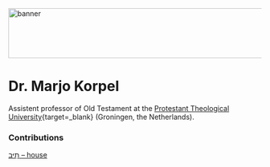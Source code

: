 <img src="../../img/banner.png" alt="banner" width="800" height="100">

# **Dr. Marjo Korpel**

Assistent professor of Old Testament at the 
[Protestant Theological University](https://www.pthu.nl/){target=_blank} (Groningen, the Netherlands).

### Contributions
[תִיַּב – house](../words/house.md)<br>